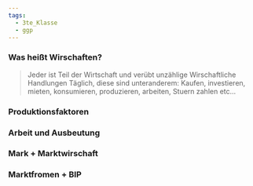 ```yaml
---
tags:
  - 3te_Klasse
  - ggp
---
```

### Was heißt Wirschaften?

> Jeder ist Teil der Wirtschaft und verübt unzählige Wirschaftliche Handlungen Täglich, diese sind unteranderem:
> Kaufen, investieren, mieten, konsumieren, produzieren, arbeiten, Stuern zahlen etc...


### Produktionsfaktoren

### Arbeit und Ausbeutung

### Mark + Marktwirschaft

### Marktfromen + BIP